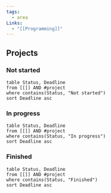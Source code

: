 ```yaml
---
tags:
  - area
Links:
  - "[[Programming]]"
---
```

## Projects
### Not started
```dataview
table Status, Deadline
from [[]] AND #project 
where contains(Status, "Not started")
sort Deadline asc
```
### In progress
```dataview
table Status, Deadline
from [[]] AND #project 
where contains(Status, "In progress")
sort Deadline asc
```
### Finished
```dataview
table Status, Deadline
from [[]] AND #project 
where contains(Status, "Finished")
sort Deadline asc
```
